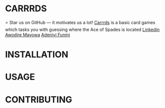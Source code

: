 # CARRRDS
:star: Star us on GitHub — it motivates us a lot!
[Carrrds](https://mayhor.github.io/Carrrds/)  is a basic card games which tasks you with guessing where the Ace of Spades is located
[Linkedin](https://www.linkedin.com/posts/awodire-mayowa-b808911a9_alx-portfolio-project-activity-7074825838533197826-QrDf?utm_source=share&utm_medium=member_desktop)
[Awodire Mayowa](https://www.linkedin.com/in/awodire-mayowa-b808911a9)
[Adeniyi Funmi](https://www.linkedin.com/in/oluwafunmilayo-adeniyi-659204186)

# INSTALLATION

# USAGE

# CONTRIBUTING


